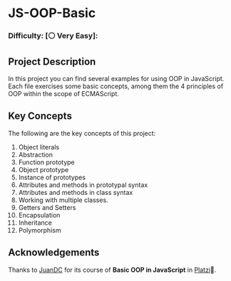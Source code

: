 # JS-OOP-Basic

### Difficulty: [⚪ Very Easy]:

## Project Description

In this project you can find several examples for using OOP in JavaScript. Each file exercises some basic concepts, among them the 4 principles of OOP within the scope of ECMAScript.

## Key Concepts

The following are the key concepts of this project:

1. Object literals
2. Abstraction
3. Function prototype
4. Object prototype
5. Instance of prototypes
6. Attributes and methods in prototypal syntax
7. Attributes and methods in class syntax
8. Working with multiple classes.
9. Getters and Setters
10. Encapsulation
11. Inheritance
12. Polymorphism

## Acknowledgements

Thanks to [JuanDC](https://twitter.com/fjuandc) for its course of **Basic OOP in JavaScript** in [Platzi](https://twitter.com/platzi)💚.
